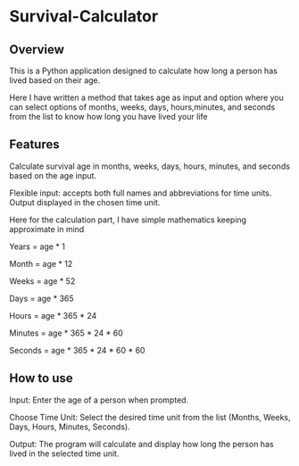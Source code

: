 # Survival-Calculator


<h2>Overview</h2>

This is a Python application designed to calculate how long a person has lived based on their age.

Here I have written a method that takes age as input and option where you can select options of months, weeks, days, hours,minutes, and seconds from the list to know how long you have lived your life

<h2>Features</h2>

Calculate survival age in months, weeks, days, hours, minutes, and seconds based on the age input.

Flexible input: accepts both full names and abbreviations for time units. Output displayed in the chosen time unit.

Here for the calculation part, I have simple mathematics keeping approximate in mind

Years = age * 1

Month = age * 12

Weeks = age * 52

Days = age * 365

Hours = age * 365 * 24

Minutes = age * 365 * 24 * 60

Seconds = age * 365 * 24 * 60 * 60

<h2>How to use</h2>

Input: Enter the age of a person when prompted.

Choose Time Unit: Select the desired time unit from the list (Months, Weeks, Days, Hours, Minutes, Seconds).

Output: The program will calculate and display how long the person has lived in the selected time unit.
